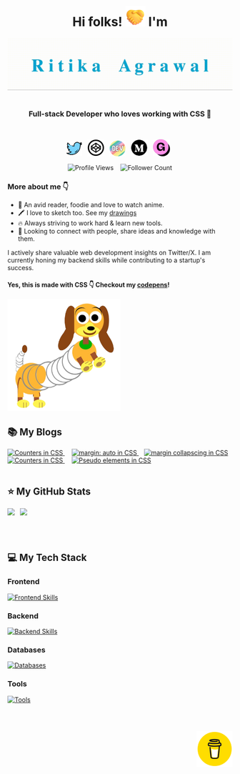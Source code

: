 <div align="center">
   <h1>Hi folks! <img width="45" height="45" src="./images/handshake.png">  I'm </h1> 
   <img src="./images/name-slow.gif"> 

   <br/>
   <br/>

   <h3>Full-stack Developer who loves working with CSS 💜 </h3>

   <br/>
   
   <p align='center'>
<a href="https://twitter.com/RitikaAgrawal08"><img width="35" height="35" src="/images/twitter.png"></a>&nbsp;&nbsp;
<a href="https://codepen.io/RitikaAgrawal08"><img width="38" height="38" src="/images/codepen.png"></a>&nbsp;&nbsp;
<a href="https://dev.to/ritikaagrawal08"><img width="35" height="35" src="./images/devto.png"></a>&nbsp;&nbsp;
<a href="https://medium.com/@RitikaAgrawal08"><img width="38" height="38" src="/images/medium.png"></a>&nbsp;&nbsp;
<a href="https://ritikaagrawal08.gumroad.com/"><img width="38" height="38" src="/images/gumroad.png"></a>&nbsp;&nbsp;
 </p>

   <p>
  <img src="https://komarev.com/ghpvc/?username=Ritika-Agrawal811&label=Profile%20views&color=2a17d1" alt="Profile Views" height="25px"/>
  &nbsp;&nbsp;
  <img src="https://img.shields.io/github/followers/Ritika-Agrawal811?color=2a17d1&label=Followers" alt="Follower Count" height="25px" /> 
</p>
</div>

### More about me :point_down:
- 📕 An avid reader, foodie and love to watch anime.
- 🖍️ I love to sketch too. See my [drawings](https://codepen.io/RitikaAgrawal08/full/WNwZzyb)
- 🔥 Always striving to work hard & learn new tools.
- 👯 Looking to connect with people, share ideas and knowledge with them.

<p> 
I actively share valuable web development insights on Twitter/X. I am currently honing my backend skills while contributing to a startup's success.</p>


#### Yes, this is made with CSS :point_down: Checkout my [codepens](https://codepen.io/RitikaAgrawal08)! 

<img src="images/slinky.png" alt="my single div slinky CSS art" style=" height:250px;"/>


<br/>

## :books: My Blogs

<a href="https://medium.com/@RitikaAgrawal08/diving-deep-into-z-index-property-d60e3443f4ec">
  <img src="https://github-readme-blog-cards.onrender.com?url=https://medium.com/@RitikaAgrawal08/diving-deep-into-z-index-property-d60e3443f4ec&layout=vertical" alt="Counters in CSS"/>
</a> &nbsp; &nbsp; <a href="https://dev.to/ritikaagrawal08/all-about-margin-auto-in-css-centering-and-more-2b2g">
  <img src="https://github-readme-blog-cards.onrender.com?url=https://dev.to/ritikaagrawal08/all-about-margin-auto-in-css-centering-and-more-2b2g&layout=vertical" alt="margin: auto in CSS"/>
</a> &nbsp;&nbsp; <a href="https://medium.com/@RitikaAgrawal08/the-6-must-know-rules-of-margin-collapsing-in-css-56968836827d">
  <img src="https://github-readme-blog-cards.onrender.com?url=https://medium.com/@RitikaAgrawal08/the-6-must-know-rules-of-margin-collapsing-in-css-56968836827d&layout=vertical" alt="margin collapscing in CSS"/>
</a>

<a href="https://medium.com/@RitikaAgrawal08/what-are-counters-in-css-98b3679c44a4">
  <img src="https://github-readme-blog-cards.onrender.com?url=https://medium.com/@RitikaAgrawal08/what-are-counters-in-css-98b3679c44a4&layout=horizontal" alt="Counters in CSS"/>
</a> &nbsp; &nbsp;
<a href="https://dev.to/ritikaagrawal08/beforeafter-pseudo-elements-in-css-a-complete-guide-5852">
  <img src="https://github-readme-blog-cards.onrender.com?url=https://dev.to/ritikaagrawal08/beforeafter-pseudo-elements-in-css-a-complete-guide-5852&layout=horizontal" alt="Pseudo elements in CSS"/>
</a>


<br/>
<br/>

## :star: My GitHub Stats

<img src="https://github-readme-stats-tau-ten-45.vercel.app/api?username=Ritika-Agrawal811&show_icons=true&card_width=300"/> &nbsp; <img src="https://streak-stats.demolab.com?user=Ritika-Agrawal811&hide_total_contributions=true&card_width=390"/>


<br/>
<br/>

## :computer: My Tech Stack

### Frontend

[![Frontend Skills](https://skillicons.dev/icons?i=html,css,js,react,next,tailwind,bootstrap,typescript,redux)](https://skillicons.dev)


### Backend

[![Backend Skills](https://skillicons.dev/icons?i=go,nodejs,graphql,kafka,redis)](https://skillicons.dev)

### Databases

[![Databases](https://skillicons.dev/icons?i=supabase,postgres,mongodb,mysql)](https://skillicons.dev)


### Tools

[![Tools](https://skillicons.dev/icons?i=git,github,docker,vscode,postman)](https://skillicons.dev)


<br/>
<br/>

<p  align="right">
 <a href="https://buymeacoffee.com/ritikaagrawal08"><img width="80" height="80" src="/images/coffee.gif"></a>
</p>

